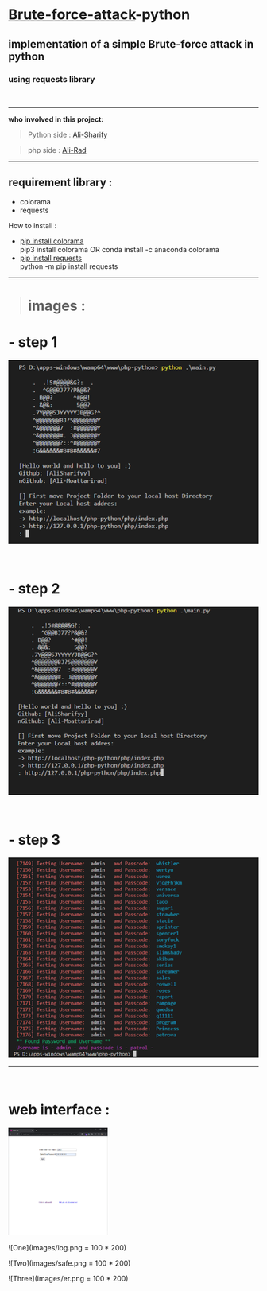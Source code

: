 # [Brute-force-attack](https://en.wikipedia.org/wiki/Brute-force_attack)-python
## implementation of a simple Brute-force attack in python
### using requests library

<br>

---
**who involved in this project:**
> Python side : [Ali-Sharify](https://github.com/alisharifyy)

> php side : [Ali-Rad](https://github.com/Ali-Moattarirad)

---
## **requirement** library :<br>
- colorama 
- requests

How to install :
- [pip install colorama](https://pypi.org/project/colorama/)<br>
 pip3 install colorama OR conda install -c anaconda colorama 
- [pip install requests](https://pypi.org/project/requests/)<br>
 python -m pip install requests



---


> # images :

# - step 1
![](images/1.png)

<br>

# - step 2
![](images/2.png)

<br>

# - step 3
![](images/3.png)

---
<br>

# **web interface :**

<img src="images/log.png" width="200">

![One](images/log.png = 100 * 200)

![Two](images/safe.png = 100 * 200)

![Three](images/er.png = 100 * 200)






